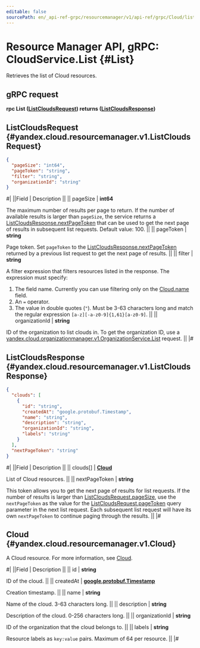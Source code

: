 ```yaml
---
editable: false
sourcePath: en/_api-ref-grpc/resourcemanager/v1/api-ref/grpc/Cloud/list.md
---
```


# Resource Manager API, gRPC: CloudService.List {#List}

Retrieves the list of Cloud resources.

## gRPC request

**rpc List ([ListCloudsRequest](#yandex.cloud.resourcemanager.v1.ListCloudsRequest)) returns ([ListCloudsResponse](#yandex.cloud.resourcemanager.v1.ListCloudsResponse))**

## ListCloudsRequest {#yandex.cloud.resourcemanager.v1.ListCloudsRequest}

```json
{
  "pageSize": "int64",
  "pageToken": "string",
  "filter": "string",
  "organizationId": "string"
}
```

#|
||Field | Description ||
|| pageSize | **int64**

The maximum number of results per page to return. If the number of available
results is larger than `pageSize`,
the service returns a [ListCloudsResponse.nextPageToken](#yandex.cloud.resourcemanager.v1.ListCloudsResponse)
that can be used to get the next page of results in subsequent list requests.
Default value: 100. ||
|| pageToken | **string**

Page token. Set `pageToken`
to the [ListCloudsResponse.nextPageToken](#yandex.cloud.resourcemanager.v1.ListCloudsResponse)
returned by a previous list request to get the next page of results. ||
|| filter | **string**

A filter expression that filters resources listed in the response.
The expression must specify:
1. The field name. Currently you can use filtering only on the [Cloud.name](#yandex.cloud.resourcemanager.v1.Cloud) field.
2. An `=` operator.
3. The value in double quotes (`"`). Must be 3-63 characters long and match the regular expression `[a-z][-a-z0-9]{1,61}[a-z0-9]`. ||
|| organizationId | **string**

ID of the organization to list clouds in.
To get the organization ID, use a [yandex.cloud.organizationmanager.v1.OrganizationService.List](/docs/organization/api-ref/grpc/Organization/list#List) request. ||
|#

## ListCloudsResponse {#yandex.cloud.resourcemanager.v1.ListCloudsResponse}

```json
{
  "clouds": [
    {
      "id": "string",
      "createdAt": "google.protobuf.Timestamp",
      "name": "string",
      "description": "string",
      "organizationId": "string",
      "labels": "string"
    }
  ],
  "nextPageToken": "string"
}
```

#|
||Field | Description ||
|| clouds[] | **[Cloud](#yandex.cloud.resourcemanager.v1.Cloud)**

List of Cloud resources. ||
|| nextPageToken | **string**

This token allows you to get the next page of results for list requests. If the number of results
is larger than [ListCloudsRequest.pageSize](#yandex.cloud.resourcemanager.v1.ListCloudsRequest), use
the `nextPageToken` as the value
for the [ListCloudsRequest.pageToken](#yandex.cloud.resourcemanager.v1.ListCloudsRequest) query parameter
in the next list request. Each subsequent list request will have its own
`nextPageToken` to continue paging through the results. ||
|#

## Cloud {#yandex.cloud.resourcemanager.v1.Cloud}

A Cloud resource. For more information, see [Cloud](/docs/resource-manager/concepts/resources-hierarchy#cloud).

#|
||Field | Description ||
|| id | **string**

ID of the cloud. ||
|| createdAt | **[google.protobuf.Timestamp](https://developers.google.com/protocol-buffers/docs/reference/google.protobuf#timestamp)**

Creation timestamp. ||
|| name | **string**

Name of the cloud. 3-63 characters long. ||
|| description | **string**

Description of the cloud. 0-256 characters long. ||
|| organizationId | **string**

ID of the organization that the cloud belongs to. ||
|| labels | **string**

Resource labels as `` key:value `` pairs. Maximum of 64 per resource. ||
|#